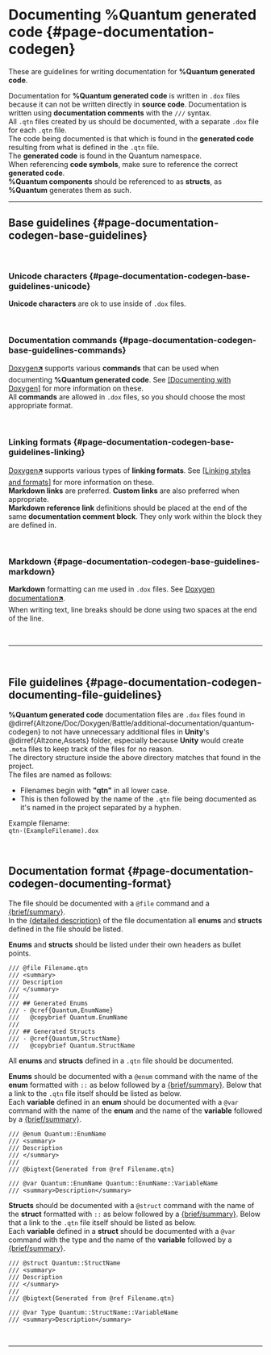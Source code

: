 # Documenting %Quantum generated code {#page-documentation-codegen}
These are guidelines for writing documentation for **%Quantum generated code**.  

Documentation for **%Quantum generated code** is written in `.dox` files because it can not be written directly in **source code**. Documentation is written using **documentation comments** with the `///` syntax.  
All `.qtn` files created by us should be documented, with a separate `.dox` file for each `.qtn` file.  
The code being documented is that which is found in the **generated code** resulting from what is defined in the `.qtn` file.  
The **generated code** is found in the Quantum namespace.  
When referencing **code symbols**, make sure to reference the correct **generated code**.  
**%Quantum components** should be referenced to as **structs**, as **%Quantum** generates them as such.


---

## Base guidelines {#page-documentation-codegen-base-guidelines}

<br/>

### Unicode characters {#page-documentation-codegen-base-guidelines-unicode}
**Unicode characters** are ok to use inside of `.dox` files.

<br/>

### Documentation commands {#page-documentation-codegen-base-guidelines-commands}
[Doxygen🡵] supports various **commands** that can be used when documenting **%Quantum generated code**. See [[Documenting with Doxygen]](#page-documentation-doxygen-commands) for more information on these.  
All **commands** are allowed in `.dox` files, so you should choose the most appropriate format.

<br/>

### Linking formats {#page-documentation-codegen-base-guidelines-linking}
[Doxygen🡵] supports various types of **linking formats**. See [[Linking styles and formats]](#page-documentation-doxygen-styles-formats) for more information on these.  
**Markdown links** are preferred. **Custom links** are also preferred when appropriate.  
**Markdown reference link** definitions should be placed at the end of the same **documentation comment block**. They only work within the block they are defined in.

<br/>

### Markdown {#page-documentation-codegen-base-guidelines-markdown}
**Markdown** formatting can me used in `.dox` files. See [Doxygen documentation🡵](https://www.doxygen.nl/manual/markdown.html).  
When writing text, line breaks should be done using two spaces at the end of the line.

<br/>

---

<br/>

## File guidelines {#page-documentation-codegen-documenting-file-guidelines}
**%Quantum generated code** documentation files are `.dox` files found in @dirref{Altzone/Doc/Doxygen/Battle/additional-documentation/quantum-codegen} to not have unnecessary additional files in **Unity**'s @dirref{Altzone,Assets} folder, especially because **Unity** would create `.meta` files to keep track of the files for no reason.  
The directory structure inside the above directory matches that found in the project.  
The files are named as follows:  
- Filenames begin with **"qtn"** in all lower case.
- This is then followed by the name of the `.qtn` file being documented as it's named in the project separated by a hyphen.

Example filename:  
`qtn-(ExampleFilename).dox`

<br/>

## Documentation format {#page-documentation-codegen-documenting-format}
The file should be documented with a `@file` command and a [{brief/summary}].  
In the [{detailed description}] of the file documentation all **enums** and **structs** defined in the file should be listed.  

**Enums** and **structs** should be listed under their own headers as bullet points.  

```
/// @file Filename.qtn
/// <summary>
/// Description
/// </summary>
///
/// ## Generated Enums
/// - @cref{Quantum,EnumName}  
///   @copybrief Quantum.EnumName
///
/// ## Generated Structs
/// - @cref{Quantum,StructName}  
///   @copybrief Quantum.StructName
```

All **enums** and **structs** defined in a `.qtn` file should be documented.  

**Enums** should be documented with a `@enum` command with the name of the **enum** formatted with `::` as below followed by a [{brief/summary}]. 
Below that a link to the `.qtn` file itself should be listed as below.  
Each **variable** defined in an **enum** should be documented with a `@var` command with the name of the **enum** and the name of the **variable** followed by a [{brief/summary}].   

```
/// @enum Quantum::EnumName
/// <summary>
/// Description
/// </summary>
///
/// @bigtext{Generated from @ref Filename.qtn}

/// @var Quantum::EnumName Quantum::EnumName::VariableName
/// <summary>Description</summary>
```

**Structs** should be documented with a `@struct` command with the name of the **struct** formatted with `::` as below followed by a [{brief/summary}]. 
Below that a link to the `.qtn` file itself should be listed as below.  
Each **variable** defined in a **struct** should be documented with a `@var` command with the type and the name of the **variable** followed by a [{brief/summary}]. 


```
/// @struct Quantum::StructName
/// <summary>
/// Description
/// </summary>
///
/// @bigtext{Generated from @ref Filename.qtn}

/// @var Type Quantum::StructName::VariableName
/// <summary>Description</summary>
```

<br/>

---

[Doxygen🡵]:               https://www.doxygen.nl/index.html
[{brief/summary}]:        #page-documentation-doxygen-terminology-brief-summary
[{detailed description}]: #page-documentation-doxygen-terminology-detailed-description